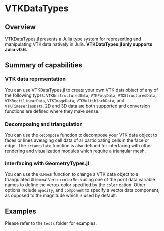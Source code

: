 # VTKDataTypes
## Overview
VTKDataTypes.jl presents a Julia type system for representing and manipulating VTK data natively in Julia. **VTKDataTypes.jl only supports Julia v0.6.**

## Summary of capabilities
### VTK data representation
You can use VTKDataTypes.jl to create your own VTK data object of any of the following types: `VTKUnstructuredData`, `VTKPolyData`, `VTKStructuredData`, `VTKRectilinearData`, `VTKImageData`, `VTKMultiblockData`, and `VTKTimeseriesData`. 2D and 3D data are both supported and conversion functions are defined where they make sense.

### Decomposing and triangulation
You can use the `decompose` function to decompose your VTK data object to faces or lines averaging cell data of all participating cells in the face or edge. The `triangulate` function is also defined for interfacing with other rendering and visualization modules which require a triangular mesh.

### Interfacing with GeometryTypes.jl
You can use the `GLMesh` function to change a VTK data object to a triangulated `GLNormalVertexcolorMesh` using one of the point data variable names to define the vertex color specified by the `color` option. Other options include `opacity`, and `component` to specify a vector data component, as opposed to the magnitude which is used by default. 

## Examples

Please refer to the `tests` folder for examples.

